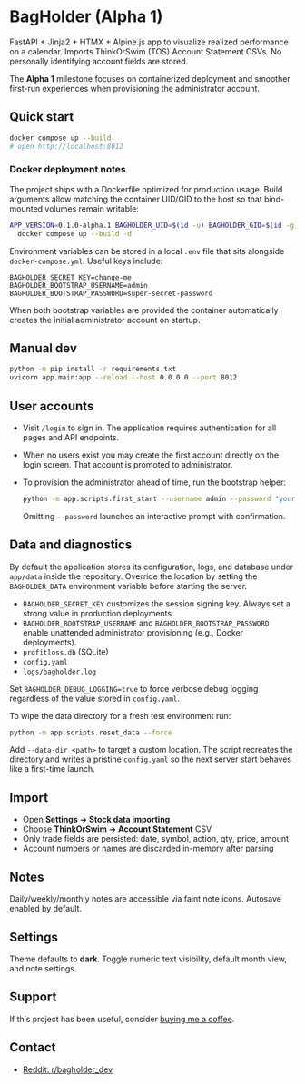 # BagHolder (Alpha 1)

FastAPI + Jinja2 + HTMX + Alpine.js app to visualize realized performance on a calendar.
Imports ThinkOrSwim (TOS) Account Statement CSVs. No personally identifying account fields are stored.

The **Alpha 1** milestone focuses on containerized deployment and smoother
first-run experiences when provisioning the administrator account.

## Quick start

```bash
docker compose up --build
# open http://localhost:8012
```

### Docker deployment notes

The project ships with a Dockerfile optimized for production usage. Build
arguments allow matching the container UID/GID to the host so that bind-mounted
volumes remain writable:

```bash
APP_VERSION=0.1.0-alpha.1 BAGHOLDER_UID=$(id -u) BAGHOLDER_GID=$(id -g) \
  docker compose up --build -d
```

Environment variables can be stored in a local `.env` file that sits alongside
`docker-compose.yml`. Useful keys include:

```dotenv
BAGHOLDER_SECRET_KEY=change-me
BAGHOLDER_BOOTSTRAP_USERNAME=admin
BAGHOLDER_BOOTSTRAP_PASSWORD=super-secret-password
```

When both bootstrap variables are provided the container automatically creates
the initial administrator account on startup.

## Manual dev

```bash
python -m pip install -r requirements.txt
uvicorn app.main:app --reload --host 0.0.0.0 --port 8012
```

## User accounts

- Visit `/login` to sign in. The application requires authentication for all pages and API endpoints.
- When no users exist you may create the first account directly on the login screen. That account is promoted to administrator.
- To provision the administrator ahead of time, run the bootstrap helper:

  ```bash
  python -m app.scripts.first_start --username admin --password "your-strong-password"
  ```

  Omitting `--password` launches an interactive prompt with confirmation.

## Data and diagnostics

By default the application stores its configuration, logs, and database under
`app/data` inside the repository. Override the location by setting the
`BAGHOLDER_DATA` environment variable before starting the server.

- `BAGHOLDER_SECRET_KEY` customizes the session signing key. Always set a strong
  value in production deployments.
- `BAGHOLDER_BOOTSTRAP_USERNAME` and `BAGHOLDER_BOOTSTRAP_PASSWORD` enable
  unattended administrator provisioning (e.g., Docker deployments).
- `profitloss.db` (SQLite)
- `config.yaml`
- `logs/bagholder.log`

Set `BAGHOLDER_DEBUG_LOGGING=true` to force verbose debug logging regardless of
the value stored in `config.yaml`.

To wipe the data directory for a fresh test environment run:

```bash
python -m app.scripts.reset_data --force
```

Add `--data-dir <path>` to target a custom location. The script recreates the
directory and writes a pristine `config.yaml` so the next server start behaves
like a first-time launch.

## Import

- Open **Settings → Stock data importing**
- Choose **ThinkOrSwim → Account Statement** CSV
- Only trade fields are persisted: date, symbol, action, qty, price, amount
- Account numbers or names are discarded in-memory after parsing

## Notes

Daily/weekly/monthly notes are accessible via faint note icons. Autosave enabled by default.

## Settings

Theme defaults to **dark**. Toggle numeric text visibility, default month view, and note settings.

## Support

If this project has been useful, consider [buying me a coffee](https://buymeacoffee.com/crissejdav6).

## Contact

- [Reddit: r/bagholder_dev](https://www.reddit.com/r/bagholder_dev)

